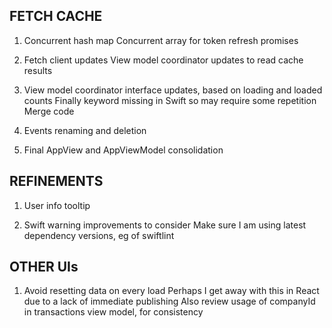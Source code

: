 FETCH CACHE
-----------
1. Concurrent hash map
   Concurrent array for token refresh promises

2. Fetch client updates
   View model coordinator updates to read cache results

3. View model coordinator interface updates, based on loading and loaded counts
   Finally keyword missing in Swift so may require some repetition
   Merge code

4. Events renaming and deletion

5. Final AppView and AppViewModel consolidation

REFINEMENTS
-----------
1. User info tooltip

2. Swift warning improvements to consider
   Make sure I am using latest dependency versions, eg of swiftlint

OTHER UIs
---------
1. Avoid resetting data on every load
   Perhaps I get away with this in React due to a lack of immediate publishing
   Also review usage of companyId in transactions view model, for consistency
